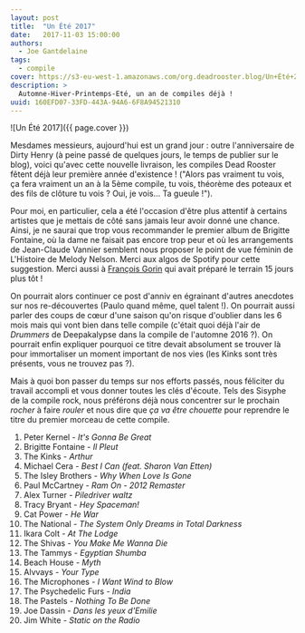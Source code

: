 ```yaml
---
layout: post
title:  "Un Été 2017"
date:   2017-11-03 15:00:00
authors:
  - Joe Gantdelaine
tags:
  - compile
cover: https://s3-eu-west-1.amazonaws.com/org.deadrooster.blog/Un+Été+2017.jpg
description: >
  Automne-Hiver-Printemps-Eté, un an de compiles déjà !
uuid: 160EFD07-33FD-443A-94A6-6F8A94521310
---
```


![Un Été 2017]({{ page.cover }})

Mesdames messieurs, aujourd'hui est un grand jour : outre l'anniversaire de Dirty Henry (à peine passé de quelques jours, le temps de publier sur le blog), voici qu'avec cette nouvelle livraison, les compiles Dead Rooster fêtent déjà leur première année d'existence ! ("Alors pas vraiment tu vois, ça fera vraiment un an à la 5ème compile, tu vois, théorème des poteaux et des fils de clôture tu vois ? Oui, je vois... Ta gueule !").

Pour moi, en particulier, cela a été l'occasion d'être plus attentif à certains artistes que je mettais de côté sans jamais leur avoir donné une chance. Ainsi, je ne saurai que trop vous recommander le premier album de Brigitte Fontaine, où la dame ne faisait pas encore trop peur et où les arrangements de Jean-Claude Vannier semblent nous proposer le point de vue féminin de L'Histoire de Melody Nelson. Merci aux algos de Spotify pour cette suggestion. Merci aussi à [François Gorin][gorin] qui avait préparé le terrain 15 jours plus tôt !

On pourrait alors continuer ce post d'anniv en égrainant d'autres anecdotes sur nos re-découvertes (Paulo quand même, quel talent !). On pourrait aussi parler des coups de cœur d'une saison qu'on risque d'oublier dans les 6 mois mais qui vont bien dans telle compile (c'était quoi déjà l'air de *Drummers* de Deepakalypse dans la compile de l'automne 2016 ?). On pourrait enfin expliquer pourquoi ce titre devait absolument se trouver là pour immortaliser un moment important de nos vies (les Kinks sont très présents, vous ne trouvez pas ?).

Mais à quoi bon passer du temps sur nos efforts passés, nous féliciter du travail accompli et vous donner toutes les clés d'écoute. Tels des Sisyphe de la compile rock, nous préférons déjà nous concentrer sur le prochain *rocher* à faire *rouler* et nous dire que *ça va être chouette* pour reprendre le titre du premier morceau de cette compile.

<div id='ete-2017-playlist'
     class="dr-playlist"
     dr-spotify-id="2GroEiczDcxehawADeKe2u"
     dr-spotify-user="guiguilele">
</div>

1. Peter Kernel - *It's Gonna Be Great*
1. Brigitte Fontaine - *Il Pleut*
1. The Kinks - *Arthur*
1. Michael Cera - *Best I Can (feat. Sharon Van Etten)*
1. The Isley Brothers - *Why When Love Is Gone*
1. Paul McCartney - *Ram On - 2012 Remaster*
1. Alex Turner - *Piledriver waltz*
1. Tracy Bryant - *Hey Spaceman!*
1. Cat Power - *He War*
1. The National - *The System Only Dreams in Total Darkness*
1. Ikara Colt - *At The Lodge*
1. The Shivas - *You Make Me Wanna Die*
1. The Tammys - *Egyptian Shumba*
1. Beach House - *Myth*
1. Alvvays - *Your Type*
1. The Microphones - *I Want Wind to Blow*
1. The Psychedelic Furs - *India*
1. The Pastels - *Nothing To Be Done*
1. Joe Dassin - *Dans les yeux d'Emilie*
1. Jim White - *Static on the Radio*

[gorin]: http://www.telerama.fr/musique/brigitte-fontaine-les-petites-filles-pas-modeles,160292.php
